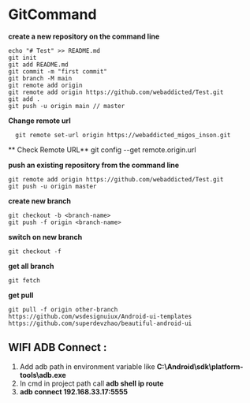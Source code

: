 # GitCommand

**create a new repository on the command line**

    echo "# Test" >> README.md
    git init
    git add README.md
    git commit -m "first commit"
    git branch -M main
    git remote add origin
    git remote add origin https://github.com/webaddicted/Test.git
    git add .
    git push -u origin main // master

**Change remote url**
      
      git remote set-url origin https://webaddicted_migos_inson.git

** Check Remote URL**
        git config --get remote.origin.url


**push an existing repository from the command line**

    git remote add origin https://github.com/webaddicted/Test.git
    git push -u origin master

**create new branch**

    git checkout -b <branch-name>
    git push -f origin <branch-name> 

**switch on new branch**
    
    git checkout -f 

**get all branch**
    
    git fetch 

**get pull**
    
    git pull -f origin other-branch
    https://github.com/wsdesignuiux/Android-ui-templates
    https://github.com/superdevzhao/beautiful-android-ui



## WIFI ADB Connect :

1. Add adb path in environment variable like **C:\Android\sdk\platform-tools\adb.exe**
2. In cmd in project path call **adb shell ip route**
3. **adb connect 192.168.33.17:5555**
